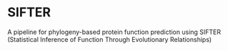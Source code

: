 # SIFTER
A pipeline for phylogeny-based protein function prediction using SIFTER (Statistical Inference of Function Through Evolutionary Relationships)
